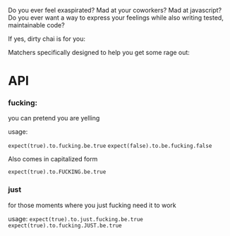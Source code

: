 Do you ever feel exaspirated? Mad at your coworkers? Mad at javascript? Do you ever want a way to express your feelings while also writing tested, maintainable code?

If yes, dirty chai is for you:

Matchers specifically designed to help you get some rage out:

# API
### fucking: 
you can pretend you are yelling

usage:

`expect(true).to.fucking.be.true`
`expect(false).to.be.fucking.false`

Also comes in capitalized form

`expect(true).to.FUCKING.be.true`


### just
for those moments where you just fucking need it to work

usage:
`expect(true).to.just.fucking.be.true`
`expect(true).to.fucking.JUST.be.true`



